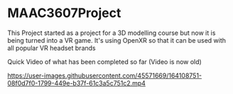 # MAAC3607Project

This Project started as a project for a 3D modelling course but now it is being turned into a VR game. It's using OpenXR so that it can be used with all popular VR headset brands

Quick Video of what has been completed so far (Video is now old)

https://user-images.githubusercontent.com/45571669/164108751-08f0d7f0-1799-449e-b37f-61c3a5c751c2.mp4

